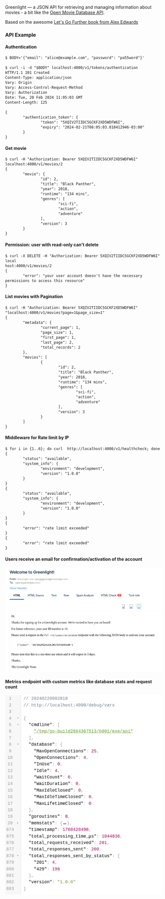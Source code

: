 Greenlight — a JSON API for retrieving and managing information about movies - a bit like the [Open Movie Database API](https://www.omdbapi.com/).

Based on the awesome [Let's Go Further book from Alex Edwards](https://lets-go-further.alexedwards.net/)


### API Example

#### Authentication
```
$ BODY='{"email": "alice@example.com", "password": "pa55word"}'

$ curl -i -d "$BODY" localhost:4000/v1/tokens/authentication
HTTP/1.1 201 Created
Content-Type: application/json
Vary: Origin
Vary: Access-Control-Request-Method
Vary: Authorization
Date: Tue, 20 Feb 2024 11:05:03 GMT
Content-Length: 125

{
        "authentication_token": {
                "token": "5XQIV2TIIDC5GCKF2XD5WDFW6I",
                "expiry": "2024-02-21T08:05:03.818412946-03:00"
        }
}
```

#### Get movie
```
$ curl -H "Authorization: Bearer 5XQIV2TIIDC5GCKF2XD5WDFW6I" localhost:4000/v1/movies/2
{
        "movie": {
                "id": 2,
                "title": "Black Panther",
                "year": 2018,
                "runtime": "134 mins",
                "genres": [
                        "sci-fi",
                        "action",
                        "adventure"
                ],
                "version": 3
        }
}
```

#### Permission: user with read-only can't delete
```
$ curl -X DELETE -H "Authorization: Bearer 5XQIV2TIIDC5GCKF2XD5WDFW6I" local
host:4000/v1/movies/2
{
        "error": "your user account doesn't have the necessary permissions to access this resource"
}
```

#### List movies with Pagination
```
$ curl -H "Authorization: Bearer 5XQIV2TIIDC5GCKF2XD5WDFW6I" "localhost:4000/v1/movies?page=1&page_size=1"
{
        "metadata": {
                "current_page": 1,
                "page_size": 1,
                "first_page": 1,
                "last_page": 2,
                "total_records": 2
        },
        "movies": [
                {
                        "id": 2,
                        "title": "Black Panther",
                        "year": 2018,
                        "runtime": "134 mins",
                        "genres": [
                                "sci-fi",
                                "action",
                                "adventure"
                        ],
                        "version": 3
                }
        ]
}
```

#### Middleware for Rate limit by IP
```
$ for i in {1..6}; do curl  http://localhost:4000/v1/healthcheck; done
{
        "status": "available",
        "system_info": {
                "environment": "development",
                "version": "1.0.0"
        }
}
{
        "status": "available",
        "system_info": {
                "environment": "development",
                "version": "1.0.0"
        }
}
{
        "error": "rate limit exceeded"
}
{
        "error": "rate limit exceeded"
}
```

#### Users receive an email for confirmation/activation of the account
![email with token for user activation](email.png)

#### Metrics endpoint with custom metrics like database stats and request count
![metrics](metrics.png)